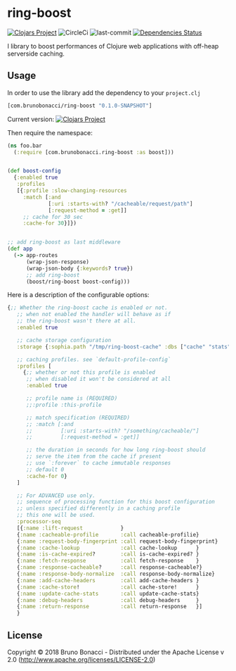 # ring-boost
[![Clojars Project](https://img.shields.io/clojars/v/com.brunobonacci/ring-boost.svg)](https://clojars.org/com.brunobonacci/ring-boost) ![CircleCi](https://img.shields.io/circleci/project/BrunoBonacci/ring-boost.svg) ![last-commit](https://img.shields.io/github/last-commit/BrunoBonacci/ring-boost.svg) [![Dependencies Status](https://jarkeeper.com/BrunoBonacci/safely/status.svg)](https://jarkeeper.com/BrunoBonacci/ring-boost)

I library to boost performances of Clojure web applications with off-heap serverside caching.

## Usage

In order to use the library add the dependency to your `project.clj`

``` clojure
[com.brunobonacci/ring-boost "0.1.0-SNAPSHOT"]
```

Current version: [![Clojars Project](https://img.shields.io/clojars/v/com.brunobonacci/ring-boost.svg)](https://clojars.org/com.brunobonacci/ring-boost)


Then require the namespace:

``` clojure
(ns foo.bar
  (:require [com.brunobonacci.ring-boost :as boost]))


(def boost-config
  {:enabled true
   :profiles
   [{:profile :slow-changing-resources
     :match [:and
             [:uri :starts-with? "/cacheable/request/path"]
             [:request-method = :get]]
     ;; cache for 30 sec
     :cache-for 30}]})


;; add ring-boost as last middleware
(def app
  (-> app-routes
      (wrap-json-response)
      (wrap-json-body {:keywords? true})
      ;; add ring-boost
      (boost/ring-boost boost-config)))

```

Here is a description of the configurable options:


``` clojure
{;; Whether the ring-boost cache is enabled or not.
   ;; when not enabled the handler will behave as if
   ;; the ring-boost wasn't there at all.
   :enabled true

   ;; cache storage configuration
   :storage {:sophia.path "/tmp/ring-boost-cache" :dbs ["cache" "stats"]}

   ;; caching profiles. see `default-profile-config`
   :profiles [
     {;; whether or not this profile is enabled
      ;; when disabled it won't be considered at all
      :enabled true

      ;; profile name is (REQUIRED)
      ;;:profile :this-profile

      ;; match specification (REQUIRED)
      ;; :match [:and
      ;;         [:uri :starts-with? "/something/cacheable/"]
      ;;         [:request-method = :get]]

      ;; the duration in seconds for how long ring-boost should
      ;; serve the item from the cache if present
      ;; use `:forever` to cache immutable responses
      ;; default 0
      :cache-for 0}
   ]

   ;; For ADVANCED use only.
   ;; sequence of processing function for this boost configuration
   ;; unless specified differently in a caching profile
   ;; this one will be used.
   :processor-seq
   [{:name :lift-request            }
   {:name :cacheable-profilie       :call cacheable-profilie}
   {:name :request-body-fingerprint :call request-body-fingerprint}
   {:name :cache-lookup             :call cache-lookup      }
   {:name :is-cache-expired?        :call is-cache-expired? }
   {:name :fetch-response           :call fetch-response    }
   {:name :response-cacheable?      :call response-cacheable?}
   {:name :response-body-normalize  :call response-body-normalize}
   {:name :add-cache-headers        :call add-cache-headers }
   {:name :cache-store!             :call cache-store!      }
   {:name :update-cache-stats       :call update-cache-stats}
   {:name :debug-headers            :call debug-headers     }
   {:name :return-response          :call return-response   }]
   }
```

## License

Copyright © 2018 Bruno Bonacci - Distributed under the Apache License v 2.0 (http://www.apache.org/licenses/LICENSE-2.0)
